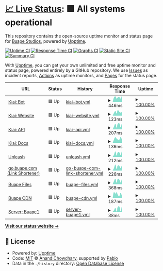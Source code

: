 # [📈 Live Status](https://status.buape.com): <!--live status--> **🟩 All systems operational**

This repository contains the open-source uptime monitor and status page for [Buape Studios](https://buape.com), powered by [Upptime](https://github.com/upptime/upptime).

[![Uptime CI](https://github.com/buape/status/workflows/Uptime%20CI/badge.svg)](https://github.com/buape/status/actions?query=workflow%3A%22Uptime+CI%22)
[![Response Time CI](https://github.com/buape/status/workflows/Response%20Time%20CI/badge.svg)](https://github.com/buape/status/actions?query=workflow%3A%22Response+Time+CI%22)
[![Graphs CI](https://github.com/buape/status/workflows/Graphs%20CI/badge.svg)](https://github.com/buape/status/actions?query=workflow%3A%22Graphs+CI%22)
[![Static Site CI](https://github.com/buape/status/workflows/Static%20Site%20CI/badge.svg)](https://github.com/buape/status/actions?query=workflow%3A%22Static+Site+CI%22)
[![Summary CI](https://github.com/buape/status/workflows/Summary%20CI/badge.svg)](https://github.com/buape/status/actions?query=workflow%3A%22Summary+CI%22)

With [Upptime](https://upptime.js.org), you can get your own unlimited and free uptime monitor and status page, powered entirely by a GitHub repository. We use [Issues](https://github.com/buape/status/issues) as incident reports, [Actions](https://github.com/buape/status/actions) as uptime monitors, and [Pages](https://status.buape.com) for the status page.

<!--start: status pages-->
<!-- This summary is generated by Upptime (https://github.com/upptime/upptime) -->
<!-- Do not edit this manually, your changes will be overwritten -->
<!-- prettier-ignore -->
| URL | Status | History | Response Time | Uptime |
| --- | ------ | ------- | ------------- | ------ |
| <img alt="" src="https://icons.duckduckgo.com/ip3/host.buape.com.ico" height="13"> [Kiai: Bot](http://host.buape.com:6677) | 🟩 Up | [kiai-bot.yml](https://github.com/buape/status/commits/HEAD/history/kiai-bot.yml) | <details><summary><img alt="Response time graph" src="./graphs/kiai-bot/response-time-week.png" height="20"> 446ms</summary><br><a href="https://status.buape.com/history/kiai-bot"><img alt="Response time 420" src="https://img.shields.io/endpoint?url=https%3A%2F%2Fraw.githubusercontent.com%2Fbuape%2Fstatus%2FHEAD%2Fapi%2Fkiai-bot%2Fresponse-time.json"></a><br><a href="https://status.buape.com/history/kiai-bot"><img alt="24-hour response time 414" src="https://img.shields.io/endpoint?url=https%3A%2F%2Fraw.githubusercontent.com%2Fbuape%2Fstatus%2FHEAD%2Fapi%2Fkiai-bot%2Fresponse-time-day.json"></a><br><a href="https://status.buape.com/history/kiai-bot"><img alt="7-day response time 446" src="https://img.shields.io/endpoint?url=https%3A%2F%2Fraw.githubusercontent.com%2Fbuape%2Fstatus%2FHEAD%2Fapi%2Fkiai-bot%2Fresponse-time-week.json"></a><br><a href="https://status.buape.com/history/kiai-bot"><img alt="30-day response time 420" src="https://img.shields.io/endpoint?url=https%3A%2F%2Fraw.githubusercontent.com%2Fbuape%2Fstatus%2FHEAD%2Fapi%2Fkiai-bot%2Fresponse-time-month.json"></a><br><a href="https://status.buape.com/history/kiai-bot"><img alt="1-year response time 420" src="https://img.shields.io/endpoint?url=https%3A%2F%2Fraw.githubusercontent.com%2Fbuape%2Fstatus%2FHEAD%2Fapi%2Fkiai-bot%2Fresponse-time-year.json"></a></details> | <details><summary><a href="https://status.buape.com/history/kiai-bot">100.00%</a></summary><a href="https://status.buape.com/history/kiai-bot"><img alt="All-time uptime 100.00%" src="https://img.shields.io/endpoint?url=https%3A%2F%2Fraw.githubusercontent.com%2Fbuape%2Fstatus%2FHEAD%2Fapi%2Fkiai-bot%2Fuptime.json"></a><br><a href="https://status.buape.com/history/kiai-bot"><img alt="24-hour uptime 100.00%" src="https://img.shields.io/endpoint?url=https%3A%2F%2Fraw.githubusercontent.com%2Fbuape%2Fstatus%2FHEAD%2Fapi%2Fkiai-bot%2Fuptime-day.json"></a><br><a href="https://status.buape.com/history/kiai-bot"><img alt="7-day uptime 100.00%" src="https://img.shields.io/endpoint?url=https%3A%2F%2Fraw.githubusercontent.com%2Fbuape%2Fstatus%2FHEAD%2Fapi%2Fkiai-bot%2Fuptime-week.json"></a><br><a href="https://status.buape.com/history/kiai-bot"><img alt="30-day uptime 100.00%" src="https://img.shields.io/endpoint?url=https%3A%2F%2Fraw.githubusercontent.com%2Fbuape%2Fstatus%2FHEAD%2Fapi%2Fkiai-bot%2Fuptime-month.json"></a><br><a href="https://status.buape.com/history/kiai-bot"><img alt="1-year uptime 100.00%" src="https://img.shields.io/endpoint?url=https%3A%2F%2Fraw.githubusercontent.com%2Fbuape%2Fstatus%2FHEAD%2Fapi%2Fkiai-bot%2Fuptime-year.json"></a></details>
| <img alt="" src="https://icons.duckduckgo.com/ip3/www.kiaibot.com.ico" height="13"> [Kiai: Website](https://www.kiaibot.com) | 🟩 Up | [kiai-website.yml](https://github.com/buape/status/commits/HEAD/history/kiai-website.yml) | <details><summary><img alt="Response time graph" src="./graphs/kiai-website/response-time-week.png" height="20"> 123ms</summary><br><a href="https://status.buape.com/history/kiai-website"><img alt="Response time 115" src="https://img.shields.io/endpoint?url=https%3A%2F%2Fraw.githubusercontent.com%2Fbuape%2Fstatus%2FHEAD%2Fapi%2Fkiai-website%2Fresponse-time.json"></a><br><a href="https://status.buape.com/history/kiai-website"><img alt="24-hour response time 117" src="https://img.shields.io/endpoint?url=https%3A%2F%2Fraw.githubusercontent.com%2Fbuape%2Fstatus%2FHEAD%2Fapi%2Fkiai-website%2Fresponse-time-day.json"></a><br><a href="https://status.buape.com/history/kiai-website"><img alt="7-day response time 123" src="https://img.shields.io/endpoint?url=https%3A%2F%2Fraw.githubusercontent.com%2Fbuape%2Fstatus%2FHEAD%2Fapi%2Fkiai-website%2Fresponse-time-week.json"></a><br><a href="https://status.buape.com/history/kiai-website"><img alt="30-day response time 115" src="https://img.shields.io/endpoint?url=https%3A%2F%2Fraw.githubusercontent.com%2Fbuape%2Fstatus%2FHEAD%2Fapi%2Fkiai-website%2Fresponse-time-month.json"></a><br><a href="https://status.buape.com/history/kiai-website"><img alt="1-year response time 115" src="https://img.shields.io/endpoint?url=https%3A%2F%2Fraw.githubusercontent.com%2Fbuape%2Fstatus%2FHEAD%2Fapi%2Fkiai-website%2Fresponse-time-year.json"></a></details> | <details><summary><a href="https://status.buape.com/history/kiai-website">100.00%</a></summary><a href="https://status.buape.com/history/kiai-website"><img alt="All-time uptime 100.00%" src="https://img.shields.io/endpoint?url=https%3A%2F%2Fraw.githubusercontent.com%2Fbuape%2Fstatus%2FHEAD%2Fapi%2Fkiai-website%2Fuptime.json"></a><br><a href="https://status.buape.com/history/kiai-website"><img alt="24-hour uptime 100.00%" src="https://img.shields.io/endpoint?url=https%3A%2F%2Fraw.githubusercontent.com%2Fbuape%2Fstatus%2FHEAD%2Fapi%2Fkiai-website%2Fuptime-day.json"></a><br><a href="https://status.buape.com/history/kiai-website"><img alt="7-day uptime 100.00%" src="https://img.shields.io/endpoint?url=https%3A%2F%2Fraw.githubusercontent.com%2Fbuape%2Fstatus%2FHEAD%2Fapi%2Fkiai-website%2Fuptime-week.json"></a><br><a href="https://status.buape.com/history/kiai-website"><img alt="30-day uptime 100.00%" src="https://img.shields.io/endpoint?url=https%3A%2F%2Fraw.githubusercontent.com%2Fbuape%2Fstatus%2FHEAD%2Fapi%2Fkiai-website%2Fuptime-month.json"></a><br><a href="https://status.buape.com/history/kiai-website"><img alt="1-year uptime 100.00%" src="https://img.shields.io/endpoint?url=https%3A%2F%2Fraw.githubusercontent.com%2Fbuape%2Fstatus%2FHEAD%2Fapi%2Fkiai-website%2Fuptime-year.json"></a></details>
| <img alt="" src="https://icons.duckduckgo.com/ip3/api.kiaibot.com.ico" height="13"> [Kiai: API](https://api.kiaibot.com) | 🟩 Up | [kiai-api.yml](https://github.com/buape/status/commits/HEAD/history/kiai-api.yml) | <details><summary><img alt="Response time graph" src="./graphs/kiai-api/response-time-week.png" height="20"> 207ms</summary><br><a href="https://status.buape.com/history/kiai-api"><img alt="Response time 180" src="https://img.shields.io/endpoint?url=https%3A%2F%2Fraw.githubusercontent.com%2Fbuape%2Fstatus%2FHEAD%2Fapi%2Fkiai-api%2Fresponse-time.json"></a><br><a href="https://status.buape.com/history/kiai-api"><img alt="24-hour response time 148" src="https://img.shields.io/endpoint?url=https%3A%2F%2Fraw.githubusercontent.com%2Fbuape%2Fstatus%2FHEAD%2Fapi%2Fkiai-api%2Fresponse-time-day.json"></a><br><a href="https://status.buape.com/history/kiai-api"><img alt="7-day response time 207" src="https://img.shields.io/endpoint?url=https%3A%2F%2Fraw.githubusercontent.com%2Fbuape%2Fstatus%2FHEAD%2Fapi%2Fkiai-api%2Fresponse-time-week.json"></a><br><a href="https://status.buape.com/history/kiai-api"><img alt="30-day response time 180" src="https://img.shields.io/endpoint?url=https%3A%2F%2Fraw.githubusercontent.com%2Fbuape%2Fstatus%2FHEAD%2Fapi%2Fkiai-api%2Fresponse-time-month.json"></a><br><a href="https://status.buape.com/history/kiai-api"><img alt="1-year response time 180" src="https://img.shields.io/endpoint?url=https%3A%2F%2Fraw.githubusercontent.com%2Fbuape%2Fstatus%2FHEAD%2Fapi%2Fkiai-api%2Fresponse-time-year.json"></a></details> | <details><summary><a href="https://status.buape.com/history/kiai-api">100.00%</a></summary><a href="https://status.buape.com/history/kiai-api"><img alt="All-time uptime 100.00%" src="https://img.shields.io/endpoint?url=https%3A%2F%2Fraw.githubusercontent.com%2Fbuape%2Fstatus%2FHEAD%2Fapi%2Fkiai-api%2Fuptime.json"></a><br><a href="https://status.buape.com/history/kiai-api"><img alt="24-hour uptime 100.00%" src="https://img.shields.io/endpoint?url=https%3A%2F%2Fraw.githubusercontent.com%2Fbuape%2Fstatus%2FHEAD%2Fapi%2Fkiai-api%2Fuptime-day.json"></a><br><a href="https://status.buape.com/history/kiai-api"><img alt="7-day uptime 100.00%" src="https://img.shields.io/endpoint?url=https%3A%2F%2Fraw.githubusercontent.com%2Fbuape%2Fstatus%2FHEAD%2Fapi%2Fkiai-api%2Fuptime-week.json"></a><br><a href="https://status.buape.com/history/kiai-api"><img alt="30-day uptime 100.00%" src="https://img.shields.io/endpoint?url=https%3A%2F%2Fraw.githubusercontent.com%2Fbuape%2Fstatus%2FHEAD%2Fapi%2Fkiai-api%2Fuptime-month.json"></a><br><a href="https://status.buape.com/history/kiai-api"><img alt="1-year uptime 100.00%" src="https://img.shields.io/endpoint?url=https%3A%2F%2Fraw.githubusercontent.com%2Fbuape%2Fstatus%2FHEAD%2Fapi%2Fkiai-api%2Fuptime-year.json"></a></details>
| <img alt="" src="https://icons.duckduckgo.com/ip3/docs.kiaibot.com.ico" height="13"> [Kiai: Docs](https://docs.kiaibot.com) | 🟩 Up | [kiai-docs.yml](https://github.com/buape/status/commits/HEAD/history/kiai-docs.yml) | <details><summary><img alt="Response time graph" src="./graphs/kiai-docs/response-time-week.png" height="20"> 136ms</summary><br><a href="https://status.buape.com/history/kiai-docs"><img alt="Response time 140" src="https://img.shields.io/endpoint?url=https%3A%2F%2Fraw.githubusercontent.com%2Fbuape%2Fstatus%2FHEAD%2Fapi%2Fkiai-docs%2Fresponse-time.json"></a><br><a href="https://status.buape.com/history/kiai-docs"><img alt="24-hour response time 105" src="https://img.shields.io/endpoint?url=https%3A%2F%2Fraw.githubusercontent.com%2Fbuape%2Fstatus%2FHEAD%2Fapi%2Fkiai-docs%2Fresponse-time-day.json"></a><br><a href="https://status.buape.com/history/kiai-docs"><img alt="7-day response time 136" src="https://img.shields.io/endpoint?url=https%3A%2F%2Fraw.githubusercontent.com%2Fbuape%2Fstatus%2FHEAD%2Fapi%2Fkiai-docs%2Fresponse-time-week.json"></a><br><a href="https://status.buape.com/history/kiai-docs"><img alt="30-day response time 140" src="https://img.shields.io/endpoint?url=https%3A%2F%2Fraw.githubusercontent.com%2Fbuape%2Fstatus%2FHEAD%2Fapi%2Fkiai-docs%2Fresponse-time-month.json"></a><br><a href="https://status.buape.com/history/kiai-docs"><img alt="1-year response time 140" src="https://img.shields.io/endpoint?url=https%3A%2F%2Fraw.githubusercontent.com%2Fbuape%2Fstatus%2FHEAD%2Fapi%2Fkiai-docs%2Fresponse-time-year.json"></a></details> | <details><summary><a href="https://status.buape.com/history/kiai-docs">100.00%</a></summary><a href="https://status.buape.com/history/kiai-docs"><img alt="All-time uptime 100.00%" src="https://img.shields.io/endpoint?url=https%3A%2F%2Fraw.githubusercontent.com%2Fbuape%2Fstatus%2FHEAD%2Fapi%2Fkiai-docs%2Fuptime.json"></a><br><a href="https://status.buape.com/history/kiai-docs"><img alt="24-hour uptime 100.00%" src="https://img.shields.io/endpoint?url=https%3A%2F%2Fraw.githubusercontent.com%2Fbuape%2Fstatus%2FHEAD%2Fapi%2Fkiai-docs%2Fuptime-day.json"></a><br><a href="https://status.buape.com/history/kiai-docs"><img alt="7-day uptime 100.00%" src="https://img.shields.io/endpoint?url=https%3A%2F%2Fraw.githubusercontent.com%2Fbuape%2Fstatus%2FHEAD%2Fapi%2Fkiai-docs%2Fuptime-week.json"></a><br><a href="https://status.buape.com/history/kiai-docs"><img alt="30-day uptime 100.00%" src="https://img.shields.io/endpoint?url=https%3A%2F%2Fraw.githubusercontent.com%2Fbuape%2Fstatus%2FHEAD%2Fapi%2Fkiai-docs%2Fuptime-month.json"></a><br><a href="https://status.buape.com/history/kiai-docs"><img alt="1-year uptime 100.00%" src="https://img.shields.io/endpoint?url=https%3A%2F%2Fraw.githubusercontent.com%2Fbuape%2Fstatus%2FHEAD%2Fapi%2Fkiai-docs%2Fuptime-year.json"></a></details>
| <img alt="" src="https://icons.duckduckgo.com/ip3/unleash.kiaibot.com.ico" height="13"> [Unleash](https://unleash.kiaibot.com) | 🟩 Up | [unleash.yml](https://github.com/buape/status/commits/HEAD/history/unleash.yml) | <details><summary><img alt="Response time graph" src="./graphs/unleash/response-time-week.png" height="20"> 212ms</summary><br><a href="https://status.buape.com/history/unleash"><img alt="Response time 175" src="https://img.shields.io/endpoint?url=https%3A%2F%2Fraw.githubusercontent.com%2Fbuape%2Fstatus%2FHEAD%2Fapi%2Funleash%2Fresponse-time.json"></a><br><a href="https://status.buape.com/history/unleash"><img alt="24-hour response time 147" src="https://img.shields.io/endpoint?url=https%3A%2F%2Fraw.githubusercontent.com%2Fbuape%2Fstatus%2FHEAD%2Fapi%2Funleash%2Fresponse-time-day.json"></a><br><a href="https://status.buape.com/history/unleash"><img alt="7-day response time 212" src="https://img.shields.io/endpoint?url=https%3A%2F%2Fraw.githubusercontent.com%2Fbuape%2Fstatus%2FHEAD%2Fapi%2Funleash%2Fresponse-time-week.json"></a><br><a href="https://status.buape.com/history/unleash"><img alt="30-day response time 175" src="https://img.shields.io/endpoint?url=https%3A%2F%2Fraw.githubusercontent.com%2Fbuape%2Fstatus%2FHEAD%2Fapi%2Funleash%2Fresponse-time-month.json"></a><br><a href="https://status.buape.com/history/unleash"><img alt="1-year response time 175" src="https://img.shields.io/endpoint?url=https%3A%2F%2Fraw.githubusercontent.com%2Fbuape%2Fstatus%2FHEAD%2Fapi%2Funleash%2Fresponse-time-year.json"></a></details> | <details><summary><a href="https://status.buape.com/history/unleash">100.00%</a></summary><a href="https://status.buape.com/history/unleash"><img alt="All-time uptime 100.00%" src="https://img.shields.io/endpoint?url=https%3A%2F%2Fraw.githubusercontent.com%2Fbuape%2Fstatus%2FHEAD%2Fapi%2Funleash%2Fuptime.json"></a><br><a href="https://status.buape.com/history/unleash"><img alt="24-hour uptime 100.00%" src="https://img.shields.io/endpoint?url=https%3A%2F%2Fraw.githubusercontent.com%2Fbuape%2Fstatus%2FHEAD%2Fapi%2Funleash%2Fuptime-day.json"></a><br><a href="https://status.buape.com/history/unleash"><img alt="7-day uptime 100.00%" src="https://img.shields.io/endpoint?url=https%3A%2F%2Fraw.githubusercontent.com%2Fbuape%2Fstatus%2FHEAD%2Fapi%2Funleash%2Fuptime-week.json"></a><br><a href="https://status.buape.com/history/unleash"><img alt="30-day uptime 100.00%" src="https://img.shields.io/endpoint?url=https%3A%2F%2Fraw.githubusercontent.com%2Fbuape%2Fstatus%2FHEAD%2Fapi%2Funleash%2Fuptime-month.json"></a><br><a href="https://status.buape.com/history/unleash"><img alt="1-year uptime 100.00%" src="https://img.shields.io/endpoint?url=https%3A%2F%2Fraw.githubusercontent.com%2Fbuape%2Fstatus%2FHEAD%2Fapi%2Funleash%2Fuptime-year.json"></a></details>
| <img alt="" src="https://icons.duckduckgo.com/ip3/go.buape.com.ico" height="13"> [go.buape.com (Link Shortener)](https://go.buape.com) | 🟩 Up | [go-buape-com-link-shortener.yml](https://github.com/buape/status/commits/HEAD/history/go-buape-com-link-shortener.yml) | <details><summary><img alt="Response time graph" src="./graphs/go-buape-com-link-shortener/response-time-week.png" height="20"> 226ms</summary><br><a href="https://status.buape.com/history/go-buape-com-link-shortener"><img alt="Response time 187" src="https://img.shields.io/endpoint?url=https%3A%2F%2Fraw.githubusercontent.com%2Fbuape%2Fstatus%2FHEAD%2Fapi%2Fgo-buape-com-link-shortener%2Fresponse-time.json"></a><br><a href="https://status.buape.com/history/go-buape-com-link-shortener"><img alt="24-hour response time 152" src="https://img.shields.io/endpoint?url=https%3A%2F%2Fraw.githubusercontent.com%2Fbuape%2Fstatus%2FHEAD%2Fapi%2Fgo-buape-com-link-shortener%2Fresponse-time-day.json"></a><br><a href="https://status.buape.com/history/go-buape-com-link-shortener"><img alt="7-day response time 226" src="https://img.shields.io/endpoint?url=https%3A%2F%2Fraw.githubusercontent.com%2Fbuape%2Fstatus%2FHEAD%2Fapi%2Fgo-buape-com-link-shortener%2Fresponse-time-week.json"></a><br><a href="https://status.buape.com/history/go-buape-com-link-shortener"><img alt="30-day response time 187" src="https://img.shields.io/endpoint?url=https%3A%2F%2Fraw.githubusercontent.com%2Fbuape%2Fstatus%2FHEAD%2Fapi%2Fgo-buape-com-link-shortener%2Fresponse-time-month.json"></a><br><a href="https://status.buape.com/history/go-buape-com-link-shortener"><img alt="1-year response time 187" src="https://img.shields.io/endpoint?url=https%3A%2F%2Fraw.githubusercontent.com%2Fbuape%2Fstatus%2FHEAD%2Fapi%2Fgo-buape-com-link-shortener%2Fresponse-time-year.json"></a></details> | <details><summary><a href="https://status.buape.com/history/go-buape-com-link-shortener">100.00%</a></summary><a href="https://status.buape.com/history/go-buape-com-link-shortener"><img alt="All-time uptime 99.86%" src="https://img.shields.io/endpoint?url=https%3A%2F%2Fraw.githubusercontent.com%2Fbuape%2Fstatus%2FHEAD%2Fapi%2Fgo-buape-com-link-shortener%2Fuptime.json"></a><br><a href="https://status.buape.com/history/go-buape-com-link-shortener"><img alt="24-hour uptime 100.00%" src="https://img.shields.io/endpoint?url=https%3A%2F%2Fraw.githubusercontent.com%2Fbuape%2Fstatus%2FHEAD%2Fapi%2Fgo-buape-com-link-shortener%2Fuptime-day.json"></a><br><a href="https://status.buape.com/history/go-buape-com-link-shortener"><img alt="7-day uptime 100.00%" src="https://img.shields.io/endpoint?url=https%3A%2F%2Fraw.githubusercontent.com%2Fbuape%2Fstatus%2FHEAD%2Fapi%2Fgo-buape-com-link-shortener%2Fuptime-week.json"></a><br><a href="https://status.buape.com/history/go-buape-com-link-shortener"><img alt="30-day uptime 99.86%" src="https://img.shields.io/endpoint?url=https%3A%2F%2Fraw.githubusercontent.com%2Fbuape%2Fstatus%2FHEAD%2Fapi%2Fgo-buape-com-link-shortener%2Fuptime-month.json"></a><br><a href="https://status.buape.com/history/go-buape-com-link-shortener"><img alt="1-year uptime 99.86%" src="https://img.shields.io/endpoint?url=https%3A%2F%2Fraw.githubusercontent.com%2Fbuape%2Fstatus%2FHEAD%2Fapi%2Fgo-buape-com-link-shortener%2Fuptime-year.json"></a></details>
| <img alt="" src="https://icons.duckduckgo.com/ip3/files.buape.com.ico" height="13"> [Buape Files](https://files.buape.com) | 🟩 Up | [buape-files.yml](https://github.com/buape/status/commits/HEAD/history/buape-files.yml) | <details><summary><img alt="Response time graph" src="./graphs/buape-files/response-time-week.png" height="20"> 368ms</summary><br><a href="https://status.buape.com/history/buape-files"><img alt="Response time 336" src="https://img.shields.io/endpoint?url=https%3A%2F%2Fraw.githubusercontent.com%2Fbuape%2Fstatus%2FHEAD%2Fapi%2Fbuape-files%2Fresponse-time.json"></a><br><a href="https://status.buape.com/history/buape-files"><img alt="24-hour response time 254" src="https://img.shields.io/endpoint?url=https%3A%2F%2Fraw.githubusercontent.com%2Fbuape%2Fstatus%2FHEAD%2Fapi%2Fbuape-files%2Fresponse-time-day.json"></a><br><a href="https://status.buape.com/history/buape-files"><img alt="7-day response time 368" src="https://img.shields.io/endpoint?url=https%3A%2F%2Fraw.githubusercontent.com%2Fbuape%2Fstatus%2FHEAD%2Fapi%2Fbuape-files%2Fresponse-time-week.json"></a><br><a href="https://status.buape.com/history/buape-files"><img alt="30-day response time 336" src="https://img.shields.io/endpoint?url=https%3A%2F%2Fraw.githubusercontent.com%2Fbuape%2Fstatus%2FHEAD%2Fapi%2Fbuape-files%2Fresponse-time-month.json"></a><br><a href="https://status.buape.com/history/buape-files"><img alt="1-year response time 336" src="https://img.shields.io/endpoint?url=https%3A%2F%2Fraw.githubusercontent.com%2Fbuape%2Fstatus%2FHEAD%2Fapi%2Fbuape-files%2Fresponse-time-year.json"></a></details> | <details><summary><a href="https://status.buape.com/history/buape-files">100.00%</a></summary><a href="https://status.buape.com/history/buape-files"><img alt="All-time uptime 100.00%" src="https://img.shields.io/endpoint?url=https%3A%2F%2Fraw.githubusercontent.com%2Fbuape%2Fstatus%2FHEAD%2Fapi%2Fbuape-files%2Fuptime.json"></a><br><a href="https://status.buape.com/history/buape-files"><img alt="24-hour uptime 100.00%" src="https://img.shields.io/endpoint?url=https%3A%2F%2Fraw.githubusercontent.com%2Fbuape%2Fstatus%2FHEAD%2Fapi%2Fbuape-files%2Fuptime-day.json"></a><br><a href="https://status.buape.com/history/buape-files"><img alt="7-day uptime 100.00%" src="https://img.shields.io/endpoint?url=https%3A%2F%2Fraw.githubusercontent.com%2Fbuape%2Fstatus%2FHEAD%2Fapi%2Fbuape-files%2Fuptime-week.json"></a><br><a href="https://status.buape.com/history/buape-files"><img alt="30-day uptime 100.00%" src="https://img.shields.io/endpoint?url=https%3A%2F%2Fraw.githubusercontent.com%2Fbuape%2Fstatus%2FHEAD%2Fapi%2Fbuape-files%2Fuptime-month.json"></a><br><a href="https://status.buape.com/history/buape-files"><img alt="1-year uptime 100.00%" src="https://img.shields.io/endpoint?url=https%3A%2F%2Fraw.githubusercontent.com%2Fbuape%2Fstatus%2FHEAD%2Fapi%2Fbuape-files%2Fuptime-year.json"></a></details>
| <img alt="" src="https://icons.duckduckgo.com/ip3/cdn-raw.buape.com.ico" height="13"> [Buape CDN](https://cdn-raw.buape.com/buape_circle.png) | 🟩 Up | [buape-cdn.yml](https://github.com/buape/status/commits/HEAD/history/buape-cdn.yml) | <details><summary><img alt="Response time graph" src="./graphs/buape-cdn/response-time-week.png" height="20"> 187ms</summary><br><a href="https://status.buape.com/history/buape-cdn"><img alt="Response time 302" src="https://img.shields.io/endpoint?url=https%3A%2F%2Fraw.githubusercontent.com%2Fbuape%2Fstatus%2FHEAD%2Fapi%2Fbuape-cdn%2Fresponse-time.json"></a><br><a href="https://status.buape.com/history/buape-cdn"><img alt="24-hour response time 438" src="https://img.shields.io/endpoint?url=https%3A%2F%2Fraw.githubusercontent.com%2Fbuape%2Fstatus%2FHEAD%2Fapi%2Fbuape-cdn%2Fresponse-time-day.json"></a><br><a href="https://status.buape.com/history/buape-cdn"><img alt="7-day response time 187" src="https://img.shields.io/endpoint?url=https%3A%2F%2Fraw.githubusercontent.com%2Fbuape%2Fstatus%2FHEAD%2Fapi%2Fbuape-cdn%2Fresponse-time-week.json"></a><br><a href="https://status.buape.com/history/buape-cdn"><img alt="30-day response time 302" src="https://img.shields.io/endpoint?url=https%3A%2F%2Fraw.githubusercontent.com%2Fbuape%2Fstatus%2FHEAD%2Fapi%2Fbuape-cdn%2Fresponse-time-month.json"></a><br><a href="https://status.buape.com/history/buape-cdn"><img alt="1-year response time 302" src="https://img.shields.io/endpoint?url=https%3A%2F%2Fraw.githubusercontent.com%2Fbuape%2Fstatus%2FHEAD%2Fapi%2Fbuape-cdn%2Fresponse-time-year.json"></a></details> | <details><summary><a href="https://status.buape.com/history/buape-cdn">100.00%</a></summary><a href="https://status.buape.com/history/buape-cdn"><img alt="All-time uptime 100.00%" src="https://img.shields.io/endpoint?url=https%3A%2F%2Fraw.githubusercontent.com%2Fbuape%2Fstatus%2FHEAD%2Fapi%2Fbuape-cdn%2Fuptime.json"></a><br><a href="https://status.buape.com/history/buape-cdn"><img alt="24-hour uptime 100.00%" src="https://img.shields.io/endpoint?url=https%3A%2F%2Fraw.githubusercontent.com%2Fbuape%2Fstatus%2FHEAD%2Fapi%2Fbuape-cdn%2Fuptime-day.json"></a><br><a href="https://status.buape.com/history/buape-cdn"><img alt="7-day uptime 100.00%" src="https://img.shields.io/endpoint?url=https%3A%2F%2Fraw.githubusercontent.com%2Fbuape%2Fstatus%2FHEAD%2Fapi%2Fbuape-cdn%2Fuptime-week.json"></a><br><a href="https://status.buape.com/history/buape-cdn"><img alt="30-day uptime 100.00%" src="https://img.shields.io/endpoint?url=https%3A%2F%2Fraw.githubusercontent.com%2Fbuape%2Fstatus%2FHEAD%2Fapi%2Fbuape-cdn%2Fuptime-month.json"></a><br><a href="https://status.buape.com/history/buape-cdn"><img alt="1-year uptime 100.00%" src="https://img.shields.io/endpoint?url=https%3A%2F%2Fraw.githubusercontent.com%2Fbuape%2Fstatus%2FHEAD%2Fapi%2Fbuape-cdn%2Fuptime-year.json"></a></details>
| <img alt="" src="https://icons.duckduckgo.com/ip3/null.ico" height="13"> [Server: Buape1](host.buape.com) | 🟩 Up | [server-buape1.yml](https://github.com/buape/status/commits/HEAD/history/server-buape1.yml) | <details><summary><img alt="Response time graph" src="./graphs/server-buape1/response-time-week.png" height="20"> 38ms</summary><br><a href="https://status.buape.com/history/server-buape1"><img alt="Response time 28" src="https://img.shields.io/endpoint?url=https%3A%2F%2Fraw.githubusercontent.com%2Fbuape%2Fstatus%2FHEAD%2Fapi%2Fserver-buape1%2Fresponse-time.json"></a><br><a href="https://status.buape.com/history/server-buape1"><img alt="24-hour response time 5" src="https://img.shields.io/endpoint?url=https%3A%2F%2Fraw.githubusercontent.com%2Fbuape%2Fstatus%2FHEAD%2Fapi%2Fserver-buape1%2Fresponse-time-day.json"></a><br><a href="https://status.buape.com/history/server-buape1"><img alt="7-day response time 38" src="https://img.shields.io/endpoint?url=https%3A%2F%2Fraw.githubusercontent.com%2Fbuape%2Fstatus%2FHEAD%2Fapi%2Fserver-buape1%2Fresponse-time-week.json"></a><br><a href="https://status.buape.com/history/server-buape1"><img alt="30-day response time 28" src="https://img.shields.io/endpoint?url=https%3A%2F%2Fraw.githubusercontent.com%2Fbuape%2Fstatus%2FHEAD%2Fapi%2Fserver-buape1%2Fresponse-time-month.json"></a><br><a href="https://status.buape.com/history/server-buape1"><img alt="1-year response time 28" src="https://img.shields.io/endpoint?url=https%3A%2F%2Fraw.githubusercontent.com%2Fbuape%2Fstatus%2FHEAD%2Fapi%2Fserver-buape1%2Fresponse-time-year.json"></a></details> | <details><summary><a href="https://status.buape.com/history/server-buape1">100.00%</a></summary><a href="https://status.buape.com/history/server-buape1"><img alt="All-time uptime 100.00%" src="https://img.shields.io/endpoint?url=https%3A%2F%2Fraw.githubusercontent.com%2Fbuape%2Fstatus%2FHEAD%2Fapi%2Fserver-buape1%2Fuptime.json"></a><br><a href="https://status.buape.com/history/server-buape1"><img alt="24-hour uptime 100.00%" src="https://img.shields.io/endpoint?url=https%3A%2F%2Fraw.githubusercontent.com%2Fbuape%2Fstatus%2FHEAD%2Fapi%2Fserver-buape1%2Fuptime-day.json"></a><br><a href="https://status.buape.com/history/server-buape1"><img alt="7-day uptime 100.00%" src="https://img.shields.io/endpoint?url=https%3A%2F%2Fraw.githubusercontent.com%2Fbuape%2Fstatus%2FHEAD%2Fapi%2Fserver-buape1%2Fuptime-week.json"></a><br><a href="https://status.buape.com/history/server-buape1"><img alt="30-day uptime 100.00%" src="https://img.shields.io/endpoint?url=https%3A%2F%2Fraw.githubusercontent.com%2Fbuape%2Fstatus%2FHEAD%2Fapi%2Fserver-buape1%2Fuptime-month.json"></a><br><a href="https://status.buape.com/history/server-buape1"><img alt="1-year uptime 100.00%" src="https://img.shields.io/endpoint?url=https%3A%2F%2Fraw.githubusercontent.com%2Fbuape%2Fstatus%2FHEAD%2Fapi%2Fserver-buape1%2Fuptime-year.json"></a></details>

<!--end: status pages-->

[**Visit our status website →**](https://status.buape.com)

## 📄 License

- Powered by: [Upptime](https://github.com/upptime/upptime)
- Code: [MIT](./LICENSE) © [Anand Chowdhary](https://anandchowdhary.com), supported by [Pabio](https://pabio.com)
- Data in the `./history` directory: [Open Database License](https://opendatacommons.org/licenses/odbl/1-0/)
